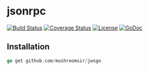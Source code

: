 # jsonrpc

[![Build Status](https://travis-ci.org/mushroomsir/jwsgo.svg?branch=master)](https://travis-ci.org/mushroomsir/jwsgo)
[![Coverage Status](http://img.shields.io/coveralls/mushroomsir/jwsgo.svg?style=flat-square)](https://coveralls.io/r/mushroomsir/jwsgo)
[![License](http://img.shields.io/badge/license-mit-blue.svg?style=flat-square)](https://raw.githubusercontent.com/mushroomsir/jwsgo/master/LICENSE)
[![GoDoc](http://img.shields.io/badge/go-documentation-blue.svg?style=flat-square)](http://godoc.org/github.com/mushroomsir/jwsgo)

## Installation
```go
go get github.com/mushroomsir/jwsgo
```
